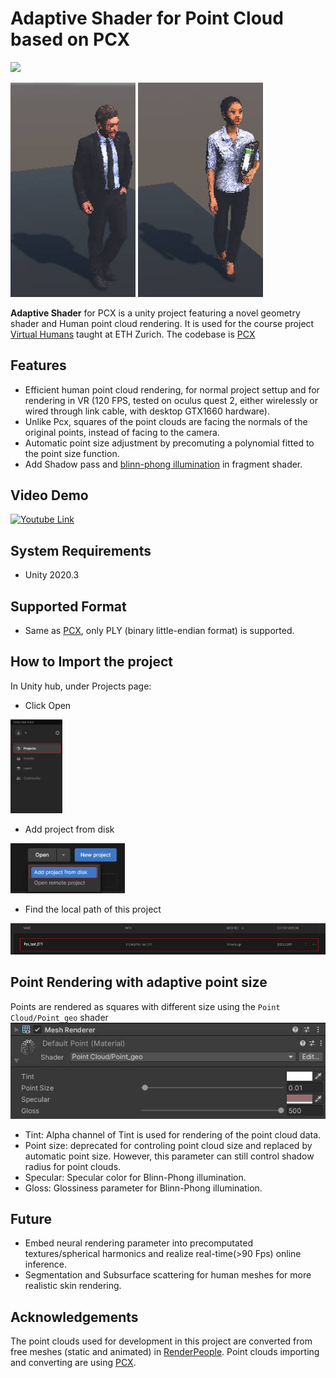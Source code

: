 Adaptive Shader for Point Cloud based on PCX
=============================================

<img src="./Demo/Dance.gif" height="600">

<p float="center">
  <img src="./Demo/Dennis.jpg" width="200" /> 
  <img src="./Demo/Mei.jpg" width="200" /> 
</p>


**Adaptive Shader** for PCX is a unity project featuring a novel geometry shader and Human point cloud rendering. It is used for the course project [Virtual Humans](https://vlg.inf.ethz.ch/teaching/Virtual-Humans.html) taught at ETH Zurich. The codebase is [PCX](https://github.com/keijiro/Pcx)

Features
-------------------
- Efficient human point cloud rendering, for normal project settup and for rendering in VR (120 FPS, tested on oculus quest 2, either wirelessly or wired through link cable, with desktop GTX1660 hardware).
- Unlike Pcx, squares of the point clouds are facing the normals of the original points, instead of facing to the camera.
- Automatic point size adjustment by precomuting a polynomial fitted to the point size function.
- Add Shadow pass and [blinn-phong illumination](https://en.wikipedia.org/wiki/Blinn%E2%80%93Phong_reflection_model) in fragment shader. 

Video Demo
-------------------

[![Youtube Link](https://img.youtube.com/vi/YOUTUBE_VIDEO_ID_HERE/0.jpg)](https://www.youtube.com/watch?v=gonC-eiI_E0)


System Requirements
-------------------

- Unity 2020.3

Supported Format
-------------------
- Same as [PCX](https://github.com/keijiro/Pcx), only PLY (binary little-endian format) is supported.

How to Import the project
-------------------
In Unity hub, under Projects page:
- Click Open

<img src="./Demo/Project_Import_0.jpg" height="150">

- Add project from disk 

<img src="./Demo/Project_Import_1.jpg" height="80">

- Find the local path of this project

<img src="./Demo/Project_Import_2.jpg" height="50">

Point Rendering with adaptive point size
-------------------
Points are rendered as squares with different size using the `Point Cloud/Point_geo` shader
![UI](./Demo/Geometry_Shader.jpg)
- Tint: Alpha channel of Tint is used for rendering of the point cloud data.
- Point size: deprecated for controling point cloud size and replaced by automatic point size. However, this parameter can still control shadow radius for point clouds.
- Specular: Specular color for Blinn-Phong illumination.
- Gloss: Glossiness parameter for Blinn-Phong illumination.

Future
-------------------
- Embed neural rendering parameter into precomputated textures/spherical harmonics and realize real-time(>90 Fps) online inference.
- Segmentation and Subsurface scattering for human meshes for more realistic skin rendering.

Acknowledgements
-------------------
The point clouds used for development in this project are converted from free meshes (static and animated) in [RenderPeople](https://renderpeople.com/3d-people/). Point clouds importing and converting are using [PCX](https://github.com/keijiro/Pcx).
